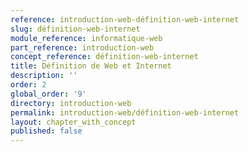 ```yaml
---
reference: introduction-web-définition-web-internet
slug: définition-web-internet
module_reference: informatique-web
part_reference: introduction-web
concept_reference: définition-web-internet
title: Définition de Web et Internet
description: ''
order: 2
global_order: '9'
directory: introduction-web
permalink: introduction-web/définition-web-internet
layout: chapter_with_concept
published: false
---
```

